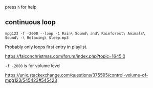 press `h` for help

## continuous loop

`mpg123 -f -2000 --loop -1 Rain\ Sound\ and\ Rainforest\ Animals\ Sound\ -\ Relaxing\ Sleep.mp3`

Probably only loops first entry in playlist.

https://falconchristmas.com/forum/index.php?topic=1645.0

`-f -2000` is for volume level

https://unix.stackexchange.com/questions/375595/control-volume-of-mpg123/545423#545423
